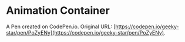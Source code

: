 # Animation Container

A Pen created on CodePen.io. Original URL: [https://codepen.io/geeky-star/pen/PoZyENy](https://codepen.io/geeky-star/pen/PoZyENy).


